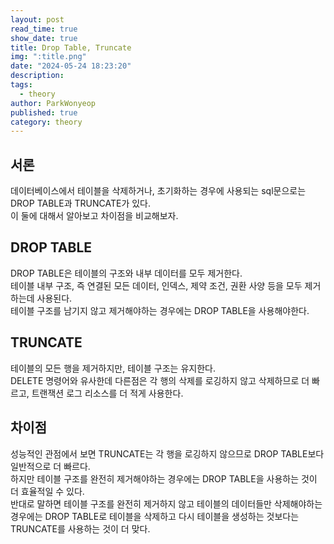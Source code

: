 ```yaml
---
layout: post
read_time: true
show_date: true
title: Drop Table, Truncate
img: ":title.png"
date: "2024-05-24 18:23:20"
description: 
tags:
  - theory
author: ParkWonyeop
published: true
category: theory
---
```

## 서론

데이터베이스에서 테이블을 삭제하거나, 초기화하는 경우에 사용되는 sql문으로는 DROP TABLE과 TRUNCATE가 있다.  
이 둘에 대해서 알아보고 차이점을 비교해보자.  

## DROP TABLE

DROP TABLE은 테이블의 구조와 내부 데이터를 모두 제거한다.  
테이블 내부 구조, 즉 연결된 모든 데이터, 인덱스, 제약 조건, 권환 사양 등을 모두 제거하는데 사용된다.  
테이블 구조를 남기지 않고 제거해야하는 경우에는 DROP TABLE을 사용해야한다.  

## TRUNCATE

테이블의 모든 행을 제거하지만, 테이블 구조는 유지한다.  
DELETE 명령어와 유사한데 다른점은 각 행의 삭제를 로깅하지 않고 삭제하므로 더 빠르고, 트랜잭션 로그 리소스를 더 적게 사용한다.  

## 차이점

성능적인 관점에서 보면 TRUNCATE는 각 행을 로깅하지 않으므로 DROP TABLE보다 일반적으로 더 빠르다.  
하지만 테이블 구조를 완전히 제거해야하는 경우에는 DROP TABLE을 사용하는 것이 더 효율적일 수 있다.  
반대로 말하면 테이블 구조를 완전히 제거하지 않고 테이블의 데이터들만 삭제해야하는 경우에는 DROP TABLE로 테이블을 삭제하고 다시 테이블을 생성하는 것보다는 TRUNCATE를 사용하는 것이 더 맞다.  
